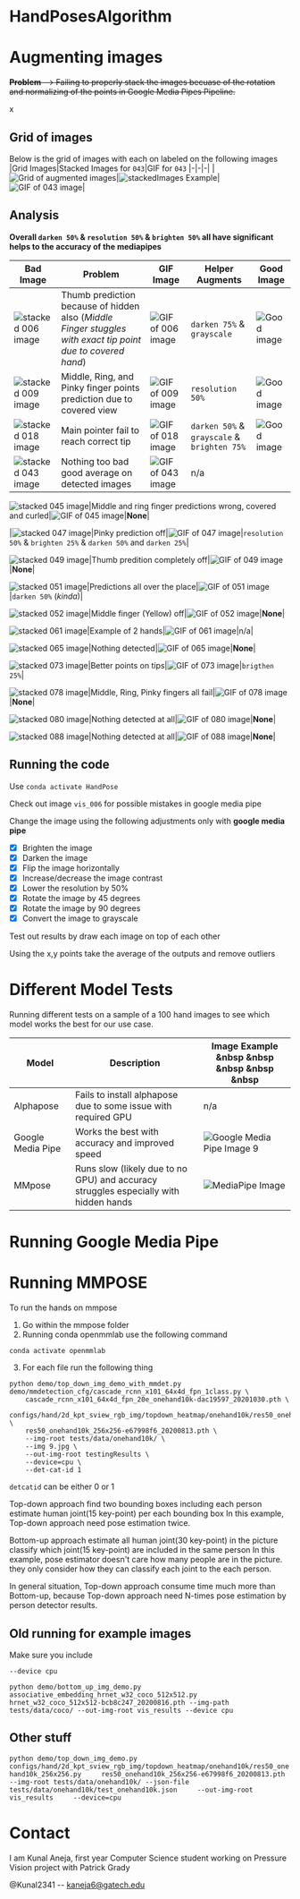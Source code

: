 # HandPosesAlgorithm
# Augmenting images

~~**Problem** --> Failing to properly stack the images becuase of the rotation and normalizing of the points in Google Media Pipes Pipeline.~~

x

## Grid of images 

Below is the grid of images with each on labeled on the following images
|Grid Images|Stacked Images for `043`|GIF for `043`
|-|-|-|
|![Grid of augmented images](https://github.com/Kunal2341/HandPosesAlgorithm/blob/master/allGridImages006,009,018,043,045.jpg?raw=true)|![stackedImages Example](https://github.com/Kunal2341/HandPosesAlgorithm/blob/master/allEditsStitched/043-ALL.jpg?raw=true)|<img src="https://github.com/Kunal2341/HandPosesAlgorithm/blob/master/GIF-Images/043.gif?raw=true" alt="GIF of 043 image" loop=inf/>|

## Analysis 

**Overall `darken 50%` & `resolution 50%` & `brighten 50%` all have significant helps to the accuracy of the mediapipes**

|Bad Image|Problem|GIF Image|Helper Augments|Good Image|
|-|-|-|-|-|
|![stacked 006 image](https://github.com/Kunal2341/HandPosesAlgorithm/blob/master/allEditsStitched/006-ALL.jpg?raw=true)|Thumb prediction because of hidden also (*Middle Finger stuggles with exact tip point due to covered hand*)|<img src="https://github.com/Kunal2341/HandPosesAlgorithm/blob/master/GIF-Images/006.gif?raw=true" alt="GIF of 006 image" loop=inf/>|`darken 75%` & `grayscale`|![Good image](https://github.com/Kunal2341/HandPosesAlgorithm/blob/master/augmentedImgsMediaPipe/darkenImg-0.75-mediaPipe/006-darkenImg-0.75.jpg?raw=true)|
![stacked 009 image](https://github.com/Kunal2341/HandPosesAlgorithm/blob/master/allEditsStitched/009-ALL.jpg?raw=true)|Middle, Ring, and Pinky finger points prediction due to covered view|<img src="https://github.com/Kunal2341/HandPosesAlgorithm/blob/master/GIF-Images/006.gif?raw=true" alt="GIF of 009 image" loop=inf/>|`resolution 50%`|![Good image](https://github.com/Kunal2341/HandPosesAlgorithm/blob/master/augmentedImgsMediaPipe/resolution-50-mediaPipe/009-resolution-50.jpg?raw=true)|
![stacked 018 image](https://github.com/Kunal2341/HandPosesAlgorithm/blob/master/allEditsStitched/018-ALL.jpg?raw=true)|Main pointer fail to reach correct tip|<img src="https://github.com/Kunal2341/HandPosesAlgorithm/blob/master/GIF-Images/018.gif?raw=true" alt="GIF of 018 image" loop=inf/>|`darken 50%` & `grayscale` & `brighten 75%`|![Good image](https://github.com/Kunal2341/HandPosesAlgorithm/blob/master/augmentedImgsMediaPipe/darkenImg-0.50-mediaPipe/018-darkenImg-050.jpg?raw=true)|
![stacked 043 image](https://github.com/Kunal2341/HandPosesAlgorithm/blob/master/allEditsStitched/043-ALL.jpg?raw=true)|Nothing too bad good average on detected images|<img src="https://github.com/Kunal2341/HandPosesAlgorithm/blob/master/GIF-Images/043.gif?raw=true" alt="GIF of 043 image" loop=inf/>|n/a|

![stacked 045 image](https://github.com/Kunal2341/HandPosesAlgorithm/blob/master/allEditsStitched/045-ALL.jpg?raw=true)|Middle and ring finger predictions wrong, covered and curled|<img src="https://github.com/Kunal2341/HandPosesAlgorithm/blob/master/GIF-Images/045.gif?raw=true" alt="GIF of 045 image" loop=inf/>|**None**|

|![stacked 047 image](https://github.com/Kunal2341/HandPosesAlgorithm/blob/master/allEditsStitched/047-ALL.jpg?raw=true)|Pinky prediction off|<img src="https://github.com/Kunal2341/HandPosesAlgorithm/blob/master/GIF-Images/047.gif?raw=true" alt="GIF of 047 image" loop=inf/>|`resolution 50%` & `brighten 25%` & `darken 50%` and `darken 25%`|

![stacked 049 image](https://github.com/Kunal2341/HandPosesAlgorithm/blob/master/allEditsStitched/049-ALL.jpg?raw=true)|Thumb predition completely off|<img src="https://github.com/Kunal2341/HandPosesAlgorithm/blob/master/GIF-Images/049.gif?raw=true" alt="GIF of 049 image" loop=inf/>|**None**|

![stacked 051 image](https://github.com/Kunal2341/HandPosesAlgorithm/blob/master/allEditsStitched/051-ALL.jpg?raw=true)|Predictions all over the place|<img src="https://github.com/Kunal2341/HandPosesAlgorithm/blob/master/GIF-Images/051.gif?raw=true" alt="GIF of 051 image" loop=inf/>|`darken 50%` (*kinda*)|

![stacked 052 image](https://github.com/Kunal2341/HandPosesAlgorithm/blob/master/allEditsStitched/052-ALL.jpg?raw=true)|Middle finger (Yellow) off|<img src="https://github.com/Kunal2341/HandPosesAlgorithm/blob/master/GIF-Images/052.gif?raw=true" alt="GIF of 052 image" loop=inf/>|**None**|

![stacked 061 image](https://github.com/Kunal2341/HandPosesAlgorithm/blob/master/allEditsStitched/061-ALL.jpg?raw=true)|Example of 2 hands|<img src="https://github.com/Kunal2341/HandPosesAlgorithm/blob/master/GIF-Images/061.gif?raw=true" alt="GIF of 061 image" loop=inf/>|n/a|

![stacked 065 image](https://github.com/Kunal2341/HandPosesAlgorithm/blob/master/allEditsStitched/065-ALL.jpg?raw=true)|Nothing detected|<img src="https://github.com/Kunal2341/HandPosesAlgorithm/blob/master/GIF-Images/065.gif?raw=true" alt="GIF of 065 image" loop=inf/>|**None**|

![stacked 073 image](https://github.com/Kunal2341/HandPosesAlgorithm/blob/master/allEditsStitched/073-ALL.jpg?raw=true)|Better points on tips|<img src="https://github.com/Kunal2341/HandPosesAlgorithm/blob/master/GIF-Images/073.gif?raw=true" alt="GIF of 073 image" loop=inf/>|`brigthen 25%`|

![stacked 078 image](https://github.com/Kunal2341/HandPosesAlgorithm/blob/master/allEditsStitched/078-ALL.jpg?raw=true)|Middle, Ring, Pinky fingers all fail|<img src="https://github.com/Kunal2341/HandPosesAlgorithm/blob/master/GIF-Images/078.gif?raw=true" alt="GIF of 078 image" loop=inf/>|**None**|

![stacked 080 image](https://github.com/Kunal2341/HandPosesAlgorithm/blob/master/allEditsStitched/080-ALL.jpg?raw=true)|Nothing detected at all|<img src="https://github.com/Kunal2341/HandPosesAlgorithm/blob/master/GIF-Images/080.gif?raw=true" alt="GIF of 080 image" loop=inf/>|**None**|

![stacked 088 image](https://github.com/Kunal2341/HandPosesAlgorithm/blob/master/allEditsStitched/088-ALL.jpg?raw=true)|Nothing detected at all|<img src="https://github.com/Kunal2341/HandPosesAlgorithm/blob/master/GIF-Images/088.gif?raw=true" alt="GIF of 088 image" loop=inf/>|**None**|



## Running the code
Use `conda activate HandPose`

Check out image `vis_006` for possible mistakes in google media pipe

Change the image using the following adjustments only with **google media pipe**

- [x] Brighten the image
- [x] Darken the image
- [x] Flip the image horizontally
- [x] Increase/decrease the image contrast
- [x] Lower the resolution by 50% 
- [x] Rotate the image by 45 degrees
- [x] Rotate the image by 90 degrees
- [x] Convert the image to grayscale

Test out results by draw each image on top of each other 

Using the x,y points take the average of the outputs and remove outliers

# Different Model Tests
Running different tests on a sample of a 100 hand images to see which model works the best for our use case.

|Model|Description|Image Example &nbsp &nbsp &nbsp &nbsp &nbsp|
|-|-|-|
|Alphapose|Fails to install alphapose due to some issue with required GPU|n/a|
|Google Media Pipe|Works the best with accuracy and improved speed|![Google Media Pipe Image 9](https://github.com/Kunal2341/HandPosesAlgorithm/blob/master/RESULTS-TOTAL/results_allImages_mediapipe/10.png?raw=true)|
|MMpose|Runs slow (likely due to no GPU) and accuracy struggles especially with hidden hands|![MediaPipe Image](https://github.com/Kunal2341/HandPosesAlgorithm/blob/master/RESULTS-TOTAL/results_allImages-mmpose/vis_009.jpg?raw=true)|


# Running Google Media Pipe
# Running MMPOSE
 To run the hands on mmpose 

1. Go within the mmpose folder
2. Running conda openmmlab use the following command 

```
conda activate openmmlab
```

3. For each file run the following thing 

```
python demo/top_down_img_demo_with_mmdet.py demo/mmdetection_cfg/cascade_rcnn_x101_64x4d_fpn_1class.py \
    cascade_rcnn_x101_64x4d_fpn_20e_onehand10k-dac19597_20201030.pth \
    configs/hand/2d_kpt_sview_rgb_img/topdown_heatmap/onehand10k/res50_onehand10k_256x256.py \
    res50_onehand10k_256x256-e67998f6_20200813.pth \
    --img-root tests/data/onehand10k/ \
    --img 9.jpg \
    --out-img-root testingResults \
    --device=cpu \
    --det-cat-id 1
``` 

`detcatid` can be either 0 or 1

Top-down approach
find two bounding boxes including each person
estimate human joint(15 key-point) per each bounding box
In this example, Top-down approach need pose estimation twice.

Bottom-up approach
estimate all human joint(30 key-point) in the picture
classify which joint(15 key-point) are included in the same person
In this example, pose estimator doesn't care how many people are in the picture. they only consider how they can classify each joint to the each person.

In general situation, Top-down approach consume time much more than Bottom-up, because Top-down approach need N-times pose estimation by person detector results.

## Old running for example images

Make sure you include 
```
--device cpu
```
```
python demo/bottom_up_img_demo.py associative_embedding_hrnet_w32_coco_512x512.py hrnet_w32_coco_512x512-bcb8c247_20200816.pth --img-path tests/data/coco/ --out-img-root vis_results --device cpu
```

## Other stuff
`python demo/top_down_img_demo.py     configs/hand/2d_kpt_sview_rgb_img/topdown_heatmap/onehand10k/res50_onehand10k_256x256.py     res50_onehand10k_256x256-e67998f6_20200813.pth     --img-root tests/data/onehand10k/ --json-file tests/data/onehand10k/test_onehand10k.json     --out-img-root vis_results     --device=cpu`


# Contact

I am Kunal Aneja, first year Computer Science student working on Pressure Vision project with Patrick Grady

@Kunal2341 -- kaneja6@gatech.edu
